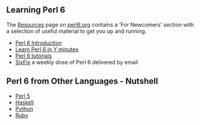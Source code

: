## Learning Perl 6

The [Resources](https://perl6.org/resources/) page on [perl6.org](https://perl6.org/) contains a 'For Newcomers' section with a selection of useful material to get you up and running.

* [Perl 6 Introduction](http://perl6intro.com/)
* [Learn Perl 6 in Y minutes](https://learnxinyminutes.com/docs/perl6/)
* [Perl 6 tutorials](https://github.com/perlpilot/perl6-docs)
* [SixFix](http://sixfix.nigelhamilton.com/) a weekly dose of Perl 6 delivered by email

## Perl 6 from Other Languages - Nutshell

* [Perl 5](https://docs.perl6.org/language/5to6-nutshell)
* [Haskell](https://docs.perl6.org/language/haskell-to-p6)
* [Python](https://docs.perl6.org/language/py-nutshell)
* [Ruby](https://docs.perl6.org/language/rb-nutshell)
